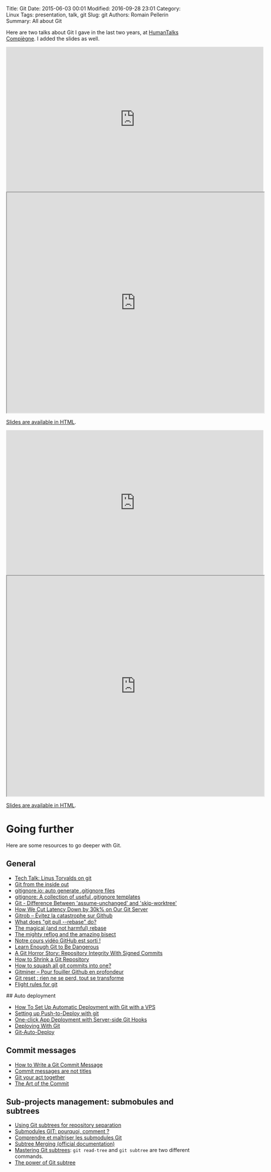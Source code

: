 Title: Git
Date: 2015-06-03 00:01
Modified: 2016-09-28 23:01
Category: Linux
Tags: presentation, talk, git
Slug: git
Authors: Romain Pellerin
Summary: All about Git

Here are two talks about Git I gave in the last two years, at [HumanTalks Compiègne](http://humantalks.com/cities/compiegne). I added the slides as well.

<iframe width="700" height="394" src="https://www.youtube-nocookie.com/embed/8d04CYP5U9Q?rel=0" frameborder="0" allowfullscreen></iframe>

<iframe width="700" height="600" src="http://romainpellerin.eu/slides/embedder.html#git/slides.html" allowfullscreen></iframe>

[Slides are available in HTML](http://romainpellerin.eu/slides/git/slides.html).

<iframe width="700" height="394" src="https://www.youtube-nocookie.com/embed/9gdub0OMC8Y?rel=0" frameborder="0" allowfullscreen></iframe>

<iframe width="700" height="600" src="http://romainpellerin.eu/slides/embedder.html#continuous-integration-done-right-by-leveraging-git/slides.html" allowfullscreen></iframe>

[Slides are available in HTML](http://romainpellerin.eu/slides/continuous-integration-done-right-by-leveraging-git/slides.html).

# Going further

Here are some resources to go deeper with Git.

## General

- [Tech Talk: Linus Torvalds on git](https://www.youtube.com/watch?v=4XpnKHJAok8)
- [Git from the inside out](https://codewords.recurse.com/issues/two/git-from-the-inside-out)
- [gitignore.io: auto generate .gitignore files](https://www.gitignore.io/)
- [gitignore: A collection of useful .gitignore templates](https://github.com/github/gitignore)
- [Git - Difference Between 'assume-unchanged' and 'skip-worktree'](http://stackoverflow.com/questions/13630849/git-difference-between-assume-unchanged-and-skip-worktree)
- [How We Cut Latency Down by 30k% on Our Git Server](https://www.clever-cloud.com/blog/engineering/2015/06/09/git-server-30k-improvement/)
- [Gitrob – Évitez la catastrophe sur Github](http://korben.info/gitrob-evitez-la-catastrophe-sur-github.html)
- [What does "git pull --rebase" do?](http://gitolite.com/git-pull--rebase.html)
- [The magical (and not harmful) rebase](http://jeffkreeftmeijer.com/2010/the-magical-and-not-harmful-rebase/)
- [The mighty reflog and the amazing bisect](http://jeffkreeftmeijer.com/2010/the-mighty-reflog-and-the-amazing-bisect/)
- [Notre cours vidéo GitHub est sorti !](http://www.git-attitude.fr/2015/12/18/learning-github/)
- [Learn Enough Git to Be Dangerous](http://www.learnenough.com/git-tutorial)
- [A Git Horror Story: Repository Integrity With Signed Commits](https://mikegerwitz.com/papers/git-horror-story)
- [How to Shrink a Git Repository](http://stevelorek.com/how-to-shrink-a-git-repository.html)
- [How to squash all git commits into one?](http://stackoverflow.com/questions/1657017/how-to-squash-all-git-commits-into-one)
- [Gitminer – Pour fouiller Github en profondeur](http://korben.info/gitminer-fouiller-github-profondeur.html)
- [Git reset : rien ne se perd, tout se transforme](http://www.git-attitude.fr/2016/05/11/git-reset/)
- [Flight rules for git](https://github.com/k88hudson/git-flight-rules)

## Auto deployment

- [How To Set Up Automatic Deployment with Git with a VPS](https://www.digitalocean.com/community/tutorials/how-to-set-up-automatic-deployment-with-git-with-a-vps)
- [Setting up Push-to-Deploy with git](http://krisjordan.com/essays/setting-up-push-to-deploy-with-git)
- [One-click App Deployment with Server-side Git Hooks](http://www.sitepoint.com/one-click-app-deployment-server-side-git-hooks/)
- [Deploying With Git](http://williamdurand.fr/2012/02/25/deploying-with-git/)
- [Git-Auto-Deploy](https://github.com/olipo186/Git-Auto-Deploy)

## Commit messages

- [How to Write a Git Commit Message](http://chris.beams.io/posts/git-commit/)
- [Commit messages are not titles](http://antirez.com/news/90)
- [Git your act together](http://jeffkreeftmeijer.com/2010/git-your-act-together/)
- [The Art of the Commit](http://alistapart.com/article/the-art-of-the-commit)

## Sub-projects management: submobules and subtrees

- [Using Git subtrees for repository separation](https://makingsoftware.wordpress.com/2013/02/16/using-git-subtrees-for-repository-separation/)
- [Submodules GIT: pourquoi, comment ?](http://blog.jingleweb.fr/2013/10/submodules-git-pourquoi-comment/)
- [Comprendre et maîtriser les submodules Git](http://www.git-attitude.fr/2014/12/31/git-submodules/)
- [Subtree Merging (official documentation)](https://git-scm.com/book/en/v1/Git-Tools-Subtree-Merging)
- [Mastering Git subtrees](https://medium.com/@porteneuve/mastering-git-subtrees-943d29a798ec): `git read-tree` and `git subtree` are two different commands.
- [The power of Git subtree](https://developer.atlassian.com/blog/2015/05/the-power-of-git-subtree/)
